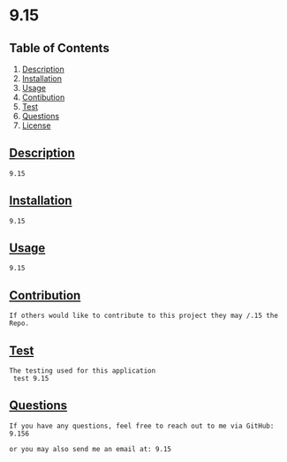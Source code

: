 # 9.15

  

## Table of Contents
1.  [Description](#description)
2.  [Installation](#installation)
3.  [Usage](#usage)
4.  [Contibution](#contribution)
5.  [Test](#test)
6.  [Questions](#questions)
7.  [License](#license)
        
## [Description](#description)
    9.15

## [Installation](#installation)
    9.15

## [Usage](#usage)
    9.15

## [Contribution](#contribution)
    If others would like to contribute to this project they may /.15 the Repo.

## [Test](#test)
    The testing used for this application
     test 9.15

## [Questions](questions)
    If you have any questions, feel free to reach out to me via GitHub: 9.156
    
    or you may also send me an email at: 9.15

